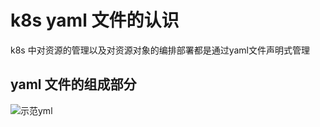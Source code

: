 # k8s yaml 文件的认识
k8s 中对资源的管理以及对资源对象的编排部署都是通过yaml文件声明式管理

## yaml 文件的组成部分
![示范yml](https://img2020.cnblogs.com/blog/1526344/202101/1526344-20210118143942091-1641998139.png)
